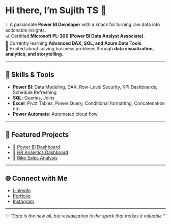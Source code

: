 # Hi there, I’m Sujith TS 👋  

💡 A passionate **Power BI Developer** with a knack for turning raw data into actionable insights.  
📊 Certified **Microsoft PL-300 (Power BI Data Analyst Associate)**.  
🌱 Currently learning **Advanced DAX, SQL, and Azure Data Tools**.  
🚀 Excited about solving business problems through **data visualization, analytics, and storytelling**.  

---

## 🔧 Skills & Tools  
- **Power BI**: Data Modeling, DAX, Row-Level Security, KPI Dashboards, Schedule Refreshing 
- **SQL**: Queries, Joins  
- **Excel**: Pivot Tables, Power Query, Conditional formatting, Concatenation etc
- **Power Automate**: Automated cloud flow

---

## 📂 Featured Projects  
- 📌 [Power BI Dashboard](https://github.com/sujithts31618-ui/Power_BI_Dashboard)  
- 📌 [HR Analytics Dashboard](https://github.com/sujithts31618-ui/Power_BI_HR_Analytics_Dashboard)  
- 📌 [Bike Sales Analysis](https://github.com/sujithts31618-ui/Power_BI_Bike_sales)  

---

## 🌐 Connect with Me  
- [LinkedIn](https://www.linkedin.com/in/sujith-siddarth-514830208/)  
- [Portfolio](https://sujithts31618-ui.github.io/sujithts31618.github.io/)  
- [Instagram](https://www.instagram.com/___sujith_siddarth_?igsh=MW96aDY1eTg1cHBjaQ==)  

---
✨ *“Data is the new oil, but visualization is the spark that makes it valuable.”*
